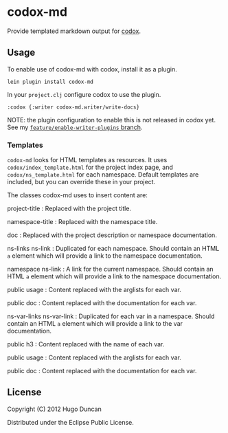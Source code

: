 # codox-md

Provide templated markdown output for [codox][codox].

## Usage

To enable use of codox-md with codox, install it as a plugin.

    lein plugin install codox-md

In your `project.clj` configure codox to use the plugin.

    :codox {:writer codox-md.writer/write-docs}

NOTE: the plugin configuration to enable this is not released in codox yet. See my
[`feature/enable-writer-plugins` branch][codox-hd].

### Templates

`codox-md` looks for HTML templates as resources. It uses
`codox/index_template.html` for the project index page, and
`codox/ns_template.html` for each namespace. Default templates are included, but
you can override these in your project.

The classes codox-md uses to insert content are:

project-title
: Replaced with the project title.

namespace-title
: Replaced with the namespace title.

doc
: Replaced with the project description or namespace documentation.

ns-links ns-link
: Duplicated for each namespace. Should contain an HTML `a` element which will
  provide a link to the namespace documentation.

namespace ns-link
: A link for the current namespace. Should contain an HTML `a` element which
  will provide a link to the namespace documentation.

public usage
: Content replaced with the arglists for each var.

public doc
: Content replaced with the documentation for each var.

ns-var-links ns-var-link
: Duplicated for each var in a namespace. Should contain an HTML `a` element
  which will provide a link to the var documentation.

public h3
: Content replaced with the name of each var.

public usage
: Content replaced with the arglists for each var.

public doc
: Content replaced with the documentation for each var.


## License

Copyright (C) 2012 Hugo Duncan

Distributed under the Eclipse Public License.

[codox]: https://github.com/weavejester/codox
[codox-hd]: https://github.com/hugoduncan/codox
